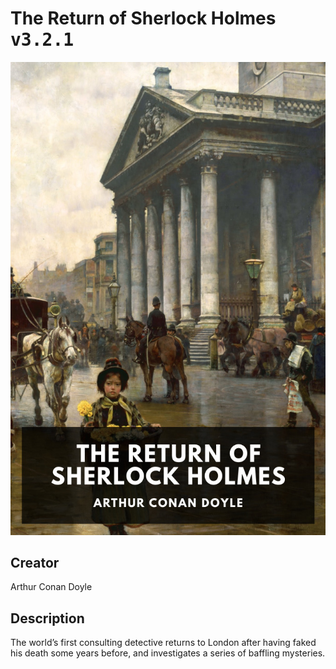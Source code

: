
# The Return of Sherlock Holmes <kbd>v3.2.1</kbd>

<center>
  <img src="./cover-1024.jpg"/>
</center>

## Creator
Arthur Conan Doyle

## Description
The world’s first consulting detective returns to London after having faked his death some years before, and investigates a series of baffling mysteries.
